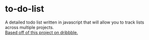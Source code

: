 # to-do-list
A detailed todo list written in javascript that will allow you to track lists across multiple projects.  
[Based off of this project on dribbble.](https://dribbble.com/shots/21567879-Ngendog-Landing-page-for-Management-SaaS-AI)

